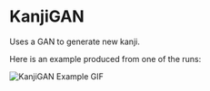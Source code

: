 # KanjiGAN
Uses a GAN to generate new kanji.

Here is an example produced from one of the runs:

![KanjiGAN Example GIF](KanjiGAN%20Example.gif)
